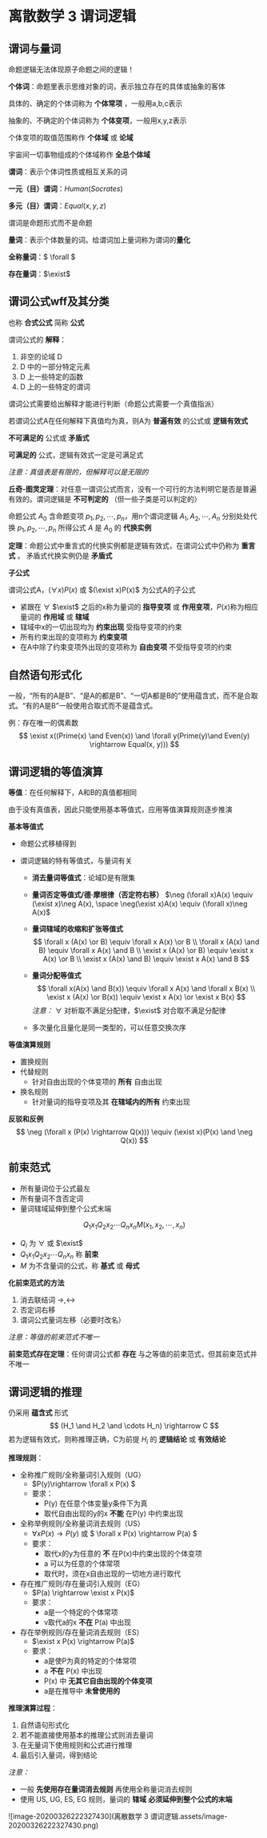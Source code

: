 # 离散数学 3 谓词逻辑

## 谓词与量词

命题逻辑无法体现原子命题之间的逻辑！

**个体词**：命题里表示思维对象的词，表示独立存在的具体或抽象的客体

具体的、确定的个体词称为 **个体常项** ，一般用a,b,c表示

抽象的、不确定的个体词称为 **个体变项**，一般用x,y,z表示

个体变项的取值范围称作 **个体域** 或 **论域**

宇宙间一切事物组成的个体域称作 **全总个体域**

**谓词**：表示个体词性质或相互关系的词

**一元（目）谓词**：$Human(Socrates)$

**多元（目）谓词**：$Equal(x, y, z)$

谓词是命题形式而不是命题

**量词**：表示个体数量的词。给谓词加上量词称为谓词的**量化**

**全称量词**：$ \forall $

**存在量词**：$\exist$

## 谓词公式wff及其分类

也称 **合式公式** 简称 **公式**

谓词公式的 **解释**：

1. 非空的论域 D
2. D 中的一部分特定元素
3. D 上一些特定的函数
4. D 上的一些特定的谓词

谓词公式需要给出解释才能进行判断（命题公式需要一个真值指派）

若谓词公式A在任何解释下真值均为真，则A为 **普遍有效** 的公式或 **逻辑有效式**

**不可满足的** 公式或 **矛盾式**

**可满足的** 公式，逻辑有效式一定是可满足式

*注意：真值表是有限的，但解释可以是无限的*

**丘奇-图灵定理**：对任意一谓词公式而言，没有一个可行的方法判明它是否是普遍有效的。谓词逻辑是 **不可判定的** （但一些子类是可以判定的）

命题公式 $A_0$ 含命题变项 $p_1, p_2, \cdots, p_n$，用n个谓词逻辑 $A_1, A_2, \cdots, A_n$ 分别处处代换 $p_1, p_2, \cdots, p_n$ 所得公式 $A$ 是 $A_0$ 的 **代换实例**

**定理**：命题公式中重言式的代换实例都是逻辑有效式，在谓词公式中仍称为 **重言式** 。 矛盾式代换实例仍是 **矛盾式**

**子公式**

谓词公式A，$(\forall x)P(x)$ 或 $(\exist x)P(x)$ 为公式A的子公式

- 紧跟在 $\forall$ $\exist$ 之后的x称为量词的 **指导变项** 或 **作用变项**，$P(x)$称为相应量词的 **作用域** 或 **辖域**
- 辖域中x的一切出现均为 **约束出现** 受指导变项的约束
- 所有约束出现的变项称为 **约束变项**
- 在A中除了约束变项外出现的变项称为 **自由变项** 不受指导变项的约束

## 自然语句形式化

一般，“所有的A是B”、“是A的都是B”、“一切A都是B的”使用蕴含式，而不是合取式。“有的A是B”一般使用合取式而不是蕴含式。

例：存在唯一的偶素数
$$
\exist x((Prime(x) \and Even(x)) \and \forall y(Prime(y)\and Even(y) \rightarrow Equal(x, y)))
$$

## 谓词逻辑的等值演算

**等值**：在任何解释下，A和B的真值都相同

由于没有真值表，因此只能使用基本等值式，应用等值演算规则逐步推演

**基本等值式**

- 命题公式移植得到

- 谓词逻辑的特有等值式，与量词有关

  - **消去量词等值式**：论域D是有限集

  - **量词否定等值式/德·摩根律（否定符右移）** $\neg (\forall x)A(x) \equiv (\exist x)\neg A(x), \space \neg(\exist x)A(x) \equiv (\forall x)\neg A(x)$ 

  - **量词辖域的收缩和扩张等值式** 
    $$
    \forall x (A(x) \or B) \equiv \forall x A(x) \or B \\
    \forall x (A(x) \and B) \equiv \forall x A(x) \and B \\
    \exist x (A(x) \or B) \equiv \exist x A(x) \or B \\
    \exist x (A(x) \and B) \equiv \exist x A(x) \and B
    $$
    
  - **量词分配等值式** 
    $$
    \forall x(A(x) \and B(x)) \equiv \forall x A(x) \and \forall x B(x) \\
    \exist x (A(x) \or B(x)) \equiv \exist x A(x) \or \exist x B(x)
    $$
    *注意：* $\forall$ 对析取不满足分配律，$\exist$ 对合取不满足分配律
  
  - 多次量化且量化是同一类型的，可以任意交换次序

**等值演算规则**

- 置换规则
- 代替规则
  - 针对自由出现的个体变项的 **所有** 自由出现
- 换名规则
  - 针对量词的指导变项及其 **在辖域内的所有** 约束出现

**反驳和反例**
$$
\neg (\forall x (P(x) \rightarrow  Q(x))) \equiv (\exist x)(P(x) \and \neg Q(x))
$$

## 前束范式

- 所有量词位于公式最左
- 所有量词不含否定词
- 量词辖域延伸到整个公式末端

$$
Q_1x_1Q_2x_2 \cdots Q_nx_n M(x_1, x_2, \cdots, x_n)
$$

- $Q_i$ 为 $\forall$ 或 $\exist$
- $Q_1x_1Q_2x_2 \cdots Q_nx_n$ 称 **前束**
- $M$ 为不含量词的公式，称 **基式** 或 **母式**

**化前束范式的方法**

1. 消去联结词 $\rightarrow, \leftrightarrow$
2. 否定词右移
3. 谓词公式量词左移（必要时改名）

*注意：等值的前束范式不唯一*

**前束范式存在定理**：任何谓词公式都 **存在** 与之等值的前束范式，但其前束范式并不唯一

## 谓词逻辑的推理

仍采用 **蕴含式** 形式
$$
(H_1 \and H_2 \and \cdots H_n) \rightarrow C
$$
若为逻辑有效式，则称推理正确，C为前提 $H_i$ 的 **逻辑结论** 或 **有效结论**

**推理规则**：

- 全称推广规则/全称量词引入规则（UG）
  - $P(y)\rightarrow \forall x P(x) $
  - 要求：
    - P(y) 在任意个体变量y条件下为真
    - 取代自由出现的y的x **不能** 在P(y) 中约束出现
- 全称举例规则/全称量词消去规则（US）
  - $\forall x P(x) \rightarrow P(y)$ 或 $ \forall x P(x) \rightarrow P(a) $
  - 要求：
    - 取代x的y为任意的 **不** 在P(x)中约束出现的个体变项
    - a 可以为任意的个体常项
    - 取代时，须在x自由出现的一切地方进行取代
- 存在推广规则/存在量词引入规则（EG）
  - $P(a) \rightarrow \exist x P(x)$
  - 要求：
    - a是一个特定的个体常项
    -  v取代a的x **不在** P(a) 中出现
- 存在举例规则/存在量词消去规则（ES）
  - $\exist x P(x) \rightarrow P(a)$
  - 要求：
    - a是使P为真的特定的个体常项
    - a **不在** P(x) 中出现
    - P(x) 中 **无其它自由出现的个体变项**
    - a是在推导中 **未曾使用的**

**推理演算过程**：

1. 自然语句形式化
2. 若不能直接使用基本的推理公式则消去量词
3. 在无量词下使用规则和公式进行推理
4. 最后引入量词，得到结论

*注意：*

- 一般 **先使用存在量词消去规则** 再使用全称量词消去规则
- 使用 US, UG, ES, EG 规则，量词的 **辖域** **必须延伸到整个公式的末端**

![image-20200326222327430](离散数学 3 谓词逻辑.assets/image-20200326222327430.png)